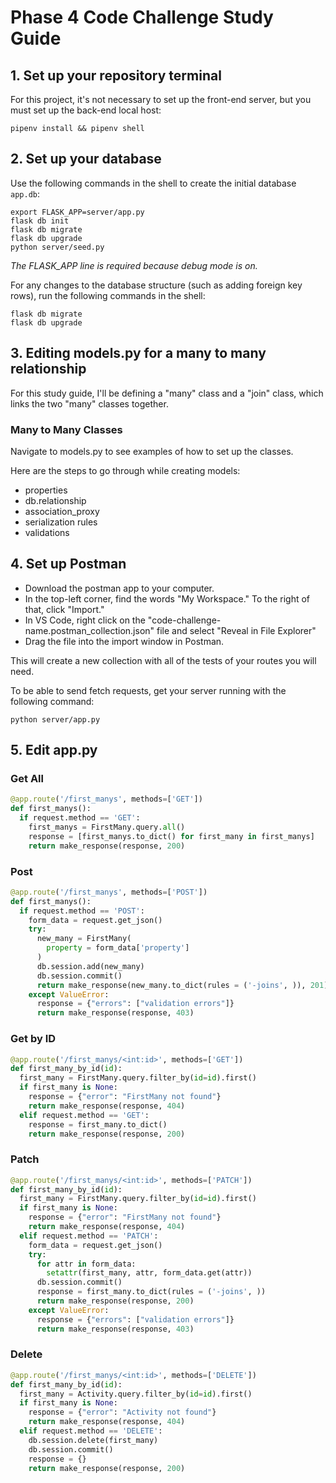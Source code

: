 # Phase 4 Code Challenge Study Guide
## 1. Set up your repository terminal
For this project, it's not necessary to set up the front-end server, but you must set up the back-end local host:

```console
pipenv install && pipenv shell
```

## 2. Set up your database
Use the following commands in the shell to create the initial database `app.db`: 

```console
export FLASK_APP=server/app.py
flask db init
flask db migrate
flask db upgrade
python server/seed.py
```
*The FLASK_APP line is required because debug mode is on.*

For any changes to the database structure (such as adding foreign key rows), run the following commands in the shell:

```console
flask db migrate
flask db upgrade
```

## 3. Editing models.py for a many to many relationship
For this study guide, I'll be defining a "many" class and a "join" class, which links the two "many" classes together.

### Many to Many Classes
Navigate to models.py to see examples of how to set up the classes.

Here are the steps to go through while creating models:
- properties
- db.relationship
- association_proxy
- serialization rules
- validations

## 4. Set up Postman
- Download the postman app to your computer.
- In the top-left corner, find the words "My Workspace." To the right of that, click "Import."
- In VS Code, right click on the "code-challenge-name.postman_collection.json" file and select "Reveal in File Explorer"
- Drag the file into the import window in Postman.

This will create a new collection with all of the tests of your routes you will need.

To be able to send fetch requests, get your server running with the following command:
```console
python server/app.py
```

## 5. Edit app.py
### Get All
```python
@app.route('/first_manys', methods=['GET'])
def first_manys():
  if request.method == 'GET':
    first_manys = FirstMany.query.all()
    response = [first_manys.to_dict() for first_many in first_manys]
    return make_response(response, 200)
```
### Post
```python
@app.route('/first_manys', methods=['POST'])
def first_manys():
  if request.method == 'POST':
    form_data = request.get_json()
    try:
      new_many = FirstMany(
        property = form_data['property']
      )
      db.session.add(new_many)
      db.session.commit()
      return make_response(new_many.to_dict(rules = ('-joins', )), 201)
    except ValueError:
      response = {"errors": ["validation errors"]}
      return make_response(response, 403)
```
### Get by ID
```python
@app.route('/first_manys/<int:id>', methods=['GET'])
def first_many_by_id(id):
  first_many = FirstMany.query.filter_by(id=id).first()
  if first_many is None:
    response = {"error": "FirstMany not found"}
    return make_response(response, 404)
  elif request.method == 'GET':
    response = first_many.to_dict()
    return make_response(response, 200)
```
### Patch
```python
@app.route('/first_manys/<int:id>', methods=['PATCH'])
def first_many_by_id(id):
  first_many = FirstMany.query.filter_by(id=id).first()
  if first_many is None:
    response = {"error": "FirstMany not found"}
    return make_response(response, 404)
  elif request.method == 'PATCH':
    form_data = request.get_json()
    try:
      for attr in form_data:
        setattr(first_many, attr, form_data.get(attr))
      db.session.commit()
      response = first_many.to_dict(rules = ('-joins', ))
      return make_response(response, 200)
    except ValueError:
      response = {"errors": ["validation errors"]}
      return make_response(response, 403)
```
### Delete
```python
@app.route('/first_manys/<int:id>', methods=['DELETE'])
def first_many_by_id(id):
  first_many = Activity.query.filter_by(id=id).first()
  if first_many is None:
    response = {"error": "Activity not found"}
    return make_response(response, 404)
  elif request.method == 'DELETE':
    db.session.delete(first_many)
    db.session.commit()
    response = {}
    return make_response(response, 200)
```